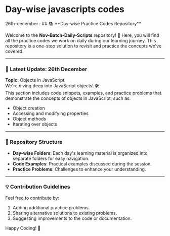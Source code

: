 <h1>Day-wise javascripts codes</h1>
26th-december :
## 📚 **Day-wise Practice Codes Repository**

Welcome to the **Nov-Batch-Daily-Scripts** repository! 🎉 Here, you will find all the practice codes we work on daily during our learning journey. This repository is a one-stop solution to revisit and practice the concepts we've covered.

---

### **🚀 Latest Update: 26th December**

**Topic:** Objects in JavaScript  
We're diving deep into JavaScript objects! 🛠️  
This section includes code snippets, examples, and practice problems that demonstrate the concepts of objects in JavaScript, such as:  
- Object creation  
- Accessing and modifying properties  
- Object methods  
- Iterating over objects  

---
### **📝 Repository Structure**

- **Day-wise Folders**: Each day's learning material is organized into separate folders for easy navigation.  
- **Code Examples**: Practical examples discussed during the session.  
- **Practice Problems**: Challenges to enhance your understanding.  

---

### **💡 Contribution Guidelines**

Feel free to contribute by:
1. Adding additional practice problems.
2. Sharing alternative solutions to existing problems.
3. Suggesting improvements to the code or documentation.

Happy Coding! 🚀
